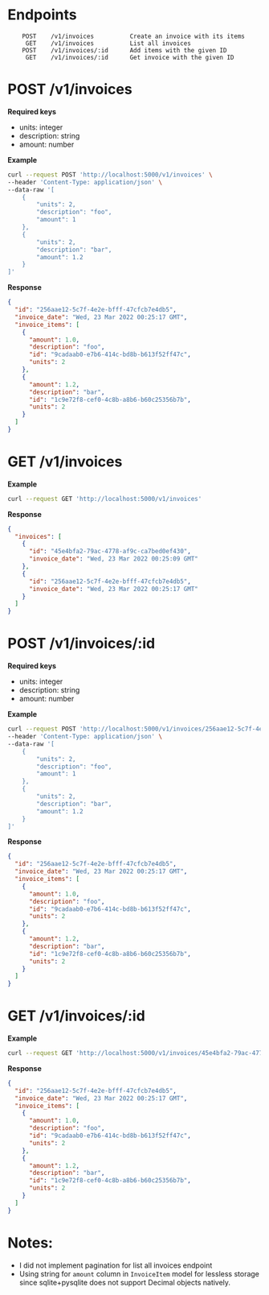 # Endpoints

```text
    POST    /v1/invoices          Create an invoice with its items
     GET    /v1/invoices          List all invoices
    POST    /v1/invoices/:id      Add items with the given ID
     GET    /v1/invoices/:id      Get invoice with the given ID
```

# POST /v1/invoices

**Required keys**

- units: integer
- description: string
- amount: number

**Example**

```bash
curl --request POST 'http://localhost:5000/v1/invoices' \
--header 'Content-Type: application/json' \
--data-raw '[
    {
        "units": 2,
        "description": "foo",
        "amount": 1
    },
    {
        "units": 2,
        "description": "bar",
        "amount": 1.2
    }
]'
```

**Response**

```json
{
  "id": "256aae12-5c7f-4e2e-bfff-47cfcb7e4db5",
  "invoice_date": "Wed, 23 Mar 2022 00:25:17 GMT",
  "invoice_items": [
    {
      "amount": 1.0,
      "description": "foo",
      "id": "9cadaab0-e7b6-414c-bd8b-b613f52ff47c",
      "units": 2
    },
    {
      "amount": 1.2,
      "description": "bar",
      "id": "1c9e72f8-cef0-4c8b-a8b6-b60c25356b7b",
      "units": 2
    }
  ]
}
```

# GET /v1/invoices

**Example**

```bash
curl --request GET 'http://localhost:5000/v1/invoices'
```

**Response**

```json
{
  "invoices": [
    {
      "id": "45e4bfa2-79ac-4778-af9c-ca7bed0ef430",
      "invoice_date": "Wed, 23 Mar 2022 00:25:09 GMT"
    },
    {
      "id": "256aae12-5c7f-4e2e-bfff-47cfcb7e4db5",
      "invoice_date": "Wed, 23 Mar 2022 00:25:17 GMT"
    }
  ]
}
```

# POST /v1/invoices/:id

**Required keys**

- units: integer
- description: string
- amount: number

**Example**

```bash
curl --request POST 'http://localhost:5000/v1/invoices/256aae12-5c7f-4e2e-bfff-47cfcb7e4db5' \
--header 'Content-Type: application/json' \
--data-raw '[
    {
        "units": 2,
        "description": "foo",
        "amount": 1
    },
    {
        "units": 2,
        "description": "bar",
        "amount": 1.2
    }
]'
```

**Response**

```json
{
  "id": "256aae12-5c7f-4e2e-bfff-47cfcb7e4db5",
  "invoice_date": "Wed, 23 Mar 2022 00:25:17 GMT",
  "invoice_items": [
    {
      "amount": 1.0,
      "description": "foo",
      "id": "9cadaab0-e7b6-414c-bd8b-b613f52ff47c",
      "units": 2
    },
    {
      "amount": 1.2,
      "description": "bar",
      "id": "1c9e72f8-cef0-4c8b-a8b6-b60c25356b7b",
      "units": 2
    }
  ]
}
```

# GET /v1/invoices/:id

**Example**

```bash
curl --request GET 'http://localhost:5000/v1/invoices/45e4bfa2-79ac-4778-af9c-ca7bed0ef430'
```

**Response**

```json
{
  "id": "256aae12-5c7f-4e2e-bfff-47cfcb7e4db5",
  "invoice_date": "Wed, 23 Mar 2022 00:25:17 GMT",
  "invoice_items": [
    {
      "amount": 1.0,
      "description": "foo",
      "id": "9cadaab0-e7b6-414c-bd8b-b613f52ff47c",
      "units": 2
    },
    {
      "amount": 1.2,
      "description": "bar",
      "id": "1c9e72f8-cef0-4c8b-a8b6-b60c25356b7b",
      "units": 2
    }
  ]
}
```

# Notes:

- I did not implement pagination for list all invoices endpoint
- Using string for `amount` column in `InvoiceItem` model for lessless storage since sqlite+pysqlite does not support Decimal objects natively.
